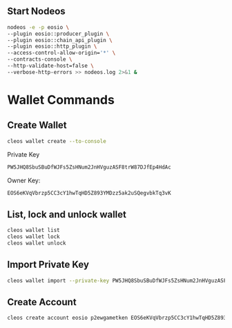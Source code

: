 ## Start Nodeos
```bash
nodeos -e -p eosio \
--plugin eosio::producer_plugin \
--plugin eosio::chain_api_plugin \
--plugin eosio::http_plugin \
--access-control-allow-origin='*' \
--contracts-console \
--http-validate-host=false \
--verbose-http-errors >> nodeos.log 2>&1 &
```

# Wallet Commands

## Create Wallet
```bash
cleos wallet create --to-console
```
Private Key
```bash
PW5JHQ8SbuSBuDfWJFs5ZsHNum2JnHVguzASF8trW87DJfEp4HdAc
```
Owner Key:
```bash
EOS6eKVqVbrzp5CC3cY1hwTqHD5Z893YMDzz5ak2uSQegvbkTq3vK
```
## List, lock and unlock wallet
```bash
cleos wallet list
cleos wallet lock
cleos wallet unlock
```

## Import Private Key
```bash
cleos wallet import --private-key PW5JHQ8SbuSBuDfWJFs5ZsHNum2JnHVguzASF8trW87DJfEp4HdAc
```

## Create Account
```bash
cleos create account eosio p2ewgametken EOS6eKVqVbrzp5CC3cY1hwTqHD5Z893YMDzz5ak2uSQegvbkTq3vK
```

